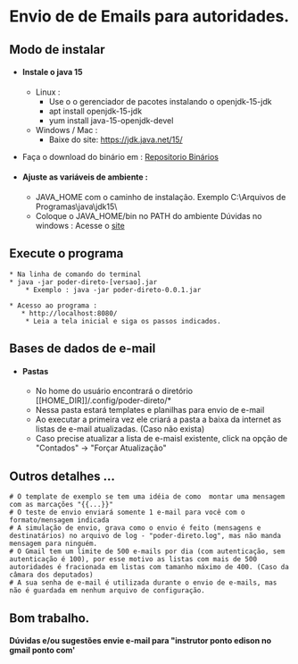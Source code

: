 # Envio de de Emails para autoridades.

## Modo de instalar

* #### Instale o java 15
  
    *    Linux :
            * Use o o gerenciador de pacotes instalando o openjdk-15-jdk
            - apt install openjdk-15-jdk
            - yum install java-15-openjdk-devel
    *    Windows / Mac :
            * Baixe do site: https://jdk.java.net/15/
    
* Faça o download do binário em : [Repositorio Binários](https://1drv.ms/u/s!Asl9Qoe_F0_VpektLMAC0qh5_1T_3w?e=nEzSwy)
    
* #### Ajuste as variáveis de ambiente :
  
    * JAVA_HOME com o caminho de instalação. Exemplo C:\Arquivos de Programas\java\jdk15\
    * Coloque o JAVA_HOME/bin no PATH do ambiente
        Dúvidas no windows : Acesse o [site](https://confluence.atlassian.com/confbr1/configurando-a-variavel-java_home-no-windows-933709538.html) 
      
## Execute o programa
  
    * Na linha de comando do terminal 
    * java -jar poder-direto-[versao].jar 
        * Exemplo : java -jar poder-direto-0.0.1.jar 
    
    * Acesso ao programa :
       * http://localhost:8080/
        * Leia a tela inicial e siga os passos indicados.

## Bases de dados de e-mail 
    
* #### Pastas
  
    * No home do usuário encontrará o diretório [[HOME_DIR]]/.config/poder-direto/*
    * Nessa pasta estará templates e planilhas para envio de e-mail
    * Ao executar a primeira vez ele criará a pasta a baixa da internet as listas de e-mail atualizadas. (Caso não exista)
    * Caso precise atualizar a lista de e-maisl existente, click na opção de "Contados" -> "Forçar Atualização"
    
## Outros detalhes ...
  
    # O template de exemplo se tem uma idéia de como  montar uma mensagem com as marcações "{{...}}"
    # O teste de envio enviará somente 1 e-mail para você com o formato/mensagem indicada
    # A simulação de envio, grava como o envio é feito (mensagens e destinatários) no arquivo de log - "poder-direto.log", mas não manda mensagem para ninguém.
    # O Gmail tem um limite de 500 e-mails por dia (com autenticação, sem autenticação é 100), por esse motivo as listas com mais de 500 autoridades é fracionada em listas com tamanho máximo de 400. (Caso da câmara dos deputados)
    # A sua senha de e-mail é utilizada durante o envio de e-mails, mas não é guardada em nenhum arquivo de configuração.

## Bom trabalho.
      
#### Dúvidas e/ou sugestões envie e-mail para "instrutor ponto edison no gmail ponto com'
    
